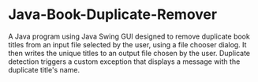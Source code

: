 # Java-Book-Duplicate-Remover
A Java program using Java Swing GUI designed to remove duplicate book titles from an input file selected by the user, using a file chooser dialog. It then writes the unique titles to an output file chosen by the user. Duplicate detection triggers a custom exception that displays a message with the duplicate title's name.
